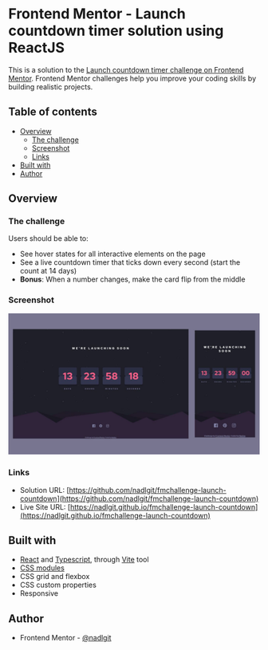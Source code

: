 # Frontend Mentor - Launch countdown timer solution using ReactJS

This is a solution to the [Launch countdown timer challenge on Frontend Mentor](https://www.frontendmentor.io/challenges/launch-countdown-timer-N0XkGfyz-). Frontend Mentor challenges help you improve your coding skills by building realistic projects.

## Table of contents

- [Overview](#overview)
  - [The challenge](#the-challenge)
  - [Screenshot](#screenshot)
  - [Links](#links)
- [Built with](#built-with)
- [Author](#author)

## Overview

### The challenge

Users should be able to:

- See hover states for all interactive elements on the page
- See a live countdown timer that ticks down every second (start the count at 14 days)
- **Bonus**: When a number changes, make the card flip from the middle

### Screenshot

![](./screenshot.jpg)

### Links

- Solution URL: [https://github.com/nadlgit/fmchallenge-launch-countdown](https://github.com/nadlgit/fmchallenge-launch-countdown)
- Live Site URL: [https://nadlgit.github.io/fmchallenge-launch-countdown](https://nadlgit.github.io/fmchallenge-launch-countdown)

## Built with

- [React](https://reactjs.org/) and [Typescript](https://www.typescriptlang.org/), through [Vite](https://vitejs.dev/) tool
- [CSS modules](https://github.com/css-modules/css-modules)
- CSS grid and flexbox
- CSS custom properties
- Responsive

## Author

- Frontend Mentor - [@nadlgit](https://www.frontendmentor.io/profile/nadlgit)
